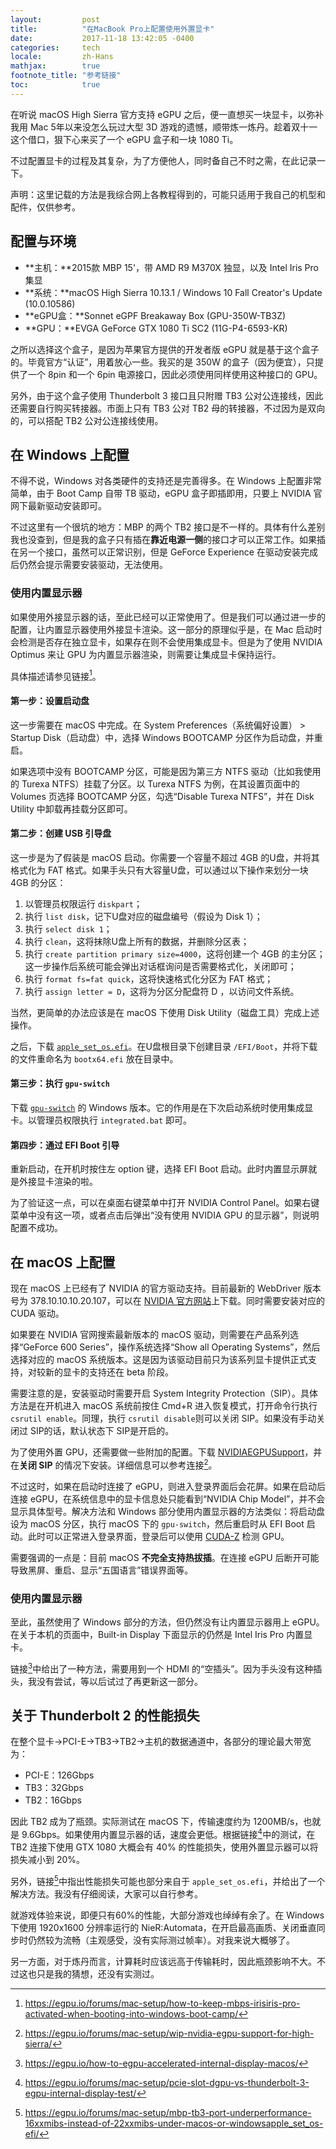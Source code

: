 ```yaml
---
layout:         post
title:          "在MacBook Pro上配置使用外置显卡"
date:           2017-11-18 13:42:05 -0400
categories:     tech
locale:         zh-Hans
mathjax:        true
footnote_title: "参考链接"
toc:            true
---
```


在听说 macOS High Sierra 官方支持 eGPU 之后，便一直想买一块显卡，以弥补我用 Mac 5年以来没怎么玩过大型 3D 游戏的遗憾，顺带炼一炼丹。趁着双十一这个借口，狠下心来买了一个 eGPU 盒子和一块 1080 Ti。

不过配置显卡的过程及其复杂，为了方便他人，同时备自己不时之需，在此记录一下。

声明：这里记载的方法是我综合网上各教程得到的，可能只适用于我自己的机型和配件，仅供参考。

<!--more-->

## 配置与环境

- **主机：**2015款 MBP 15'，带 AMD R9 M370X 独显，以及 Intel Iris Pro 集显
- **系统：**macOS High Sierra 10.13.1 / Windows 10 Fall Creator's Update (10.0.10586)
- **eGPU盒：**Sonnet eGPF Breakaway Box (GPU-350W-TB3Z)
- **GPU：**EVGA GeForce GTX 1080 Ti SC2 (11G-P4-6593-KR)

之所以选择这个盒子，是因为苹果官方提供的开发者版 eGPU 就是基于这个盒子的。毕竟官方“认证”，用着放心一些。我买的是 350W 的盒子（因为便宜），只提供了一个 8pin 和一个 6pin 电源接口，因此必须使用同样使用这种接口的 GPU。

另外，由于这个盒子使用 Thunderbolt 3 接口且只附赠 TB3 公对公连接线，因此还需要自行购买转接器。市面上只有 TB3 公对 TB2 母的转接器，不过因为是双向的，可以搭配 TB2 公对公连接线使用。

## 在 Windows 上配置

不得不说，Windows 对各类硬件的支持还是完善得多。在 Windows 上配置非常简单，由于 Boot Camp 自带 TB 驱动，eGPU 盒子即插即用，只要上 NVIDIA 官网下最新驱动安装即可。

不过这里有一个很坑的地方：MBP 的两个 TB2 接口是不一样的。具体有什么差别我也没查到，但是我的盒子只有插在**靠近电源一侧**的接口才可以正常工作。如果插在另一个接口，虽然可以正常识别，但是 GeForce Experience 在驱动安装完成后仍然会提示需要安装驱动，无法使用。

### 使用内置显示器

如果使用外接显示器的话，至此已经可以正常使用了。但是我们可以通过进一步的配置，让内置显示器使用外接显卡渲染。这一部分的原理似乎是，在 Mac 启动时会检测是否存在独立显卡，如果存在则不会使用集成显卡。但是为了使用 NVIDIA Optimus 来让 GPU 为内置显示器渲染，则需要让集成显卡保持运行。

具体描述请参见链接[^1]。

#### 第一步：设置启动盘

这一步需要在 macOS 中完成。在 System Preferences（系统偏好设置） > Startup Disk（启动盘）中，选择 Windows BOOTCAMP 分区作为启动盘，并重启。

如果选项中没有 BOOTCAMP 分区，可能是因为第三方 NTFS 驱动（比如我使用的 Turexa NTFS）挂载了分区。以 Turexa NTFS 为例，在其设置页面中的 Volumes 页选择 BOOTCAMP 分区，勾选“Disable Turexa NTFS”，并在 Disk Utility 中卸载再挂载分区即可。

#### 第二步：创建 USB 引导盘

这一步是为了假装是 macOS 启动。你需要一个容量不超过 4GB 的U盘，并将其格式化为 FAT 格式。如果手头只有大容量U盘，可以通过以下操作来划分一块 4GB 的分区：

1. 以管理员权限运行 `diskpart`；
2. 执行 `list disk`，记下U盘对应的磁盘编号（假设为 Disk 1）；
3. 执行 `select disk 1`；
4. 执行 `clean`，这将抹除U盘上所有的数据，并删除分区表；
5. 执行 `create partition primary size=4000`，这将创建一个 4GB 的主分区；这一步操作后系统可能会弹出对话框询问是否需要格式化，关闭即可；
6. 执行 `format fs=fat quick`，这将快速格式化分区为 FAT 格式；
7. 执行 `assign letter = D`，这将为分区分配盘符 D ，以访问文件系统。

当然，更简单的办法应该是在 macOS 下使用 Disk Utility（磁盘工具）完成上述操作。

之后，下载 [`apple_set_os.efi`](https://github.com/0xbb/apple_set_os.efi/releases)。在U盘根目录下创建目录 `/EFI/Boot`，并将下载的文件重命名为 `bootx64.efi` 放在目录中。

#### 第三步：执行 `gpu-switch`

下载 [`gpu-switch`](https://github.com/0xbb/gpu-switch) 的 Windows 版本。它的作用是在下次启动系统时使用集成显卡。以管理员权限执行 `integrated.bat` 即可。

#### 第四步：通过 EFI Boot 引导

重新启动，在开机时按住左 option 键，选择 EFI Boot 启动。此时内置显示屏就是外接显卡渲染的啦。

为了验证这一点，可以在桌面右键菜单中打开 NVIDIA Control Panel。如果右键菜单中没有这一项，或者点击后弹出“没有使用 NVIDIA GPU 的显示器”，则说明配置不成功。

## 在 macOS 上配置

现在 macOS 上已经有了 NVIDIA 的官方驱动支持。目前最新的 WebDriver 版本号为 378.10.10.10.20.107，可以在 [NVIDIA 官方网站](http://www.nvidia.com/download/driverResults.aspx/126538/en-us)上下载。同时需要安装对应的 CUDA 驱动。

如果要在 NVIDIA 官网搜索最新版本的 macOS 驱动，则需要在产品系列选择“GeForce 600 Series”，操作系统选择“Show all Operating Systems”，然后选择对应的 macOS 系统版本。这是因为该驱动目前只为该系列显卡提供正式支持，对较新的显卡的支持还在 beta 阶段。

需要注意的是，安装驱动时需要开启 System Integrity Protection（SIP）。具体方法是在开机进入 macOS 系统前按住 Cmd+R 进入恢复模式，打开命令行执行 `csrutil enable`。同理，执行 `csrutil disable`则可以关闭 SIP。如果没有手动关闭过 SIP的话，默认状态下 SIP是开启的。

为了使用外置 GPU，还需要做一些附加的配置。下载 [NVIDIAEGPUSupport](https://egpu.io/wp-content/uploads/wpforo/attachments/3/3858-nvidia-egpu-v2-1013-1.zip)，并在**关闭 SIP** 的情况下安装。详细信息可以参考连接[^3]。

不过这时，如果在启动时连接了 eGPU，则进入登录界面后会花屏。如果在启动后连接 eGPU，在系统信息中的显卡信息处只能看到“NVIDIA Chip Model”，并不会显示具体型号。解决方法和 Windows 部分使用内置显示器的方法类似：将启动盘设为 macOS 分区，执行 macOS 下的 `gpu-switch`，然后重启时从 EFI Boot 启动。此时可以正常进入登录界面，登录后可以使用 [CUDA-Z](http://cuda-z.sourceforge.net/) 检测 GPU。

需要强调的一点是：目前 macOS **不完全支持热拔插**。在连接 eGPU 后断开可能导致黑屏、重启、显示“五国语言”错误界面等。

### 使用内置显示器

至此，虽然使用了 Windows 部分的方法，但仍然没有让内置显示器用上 eGPU。在关于本机的页面中，Built-in Display 下面显示的仍然是 Intel Iris Pro 内置显卡。

链接[^2]中给出了一种方法，需要用到一个 HDMI 的“空插头”。因为手头没有这种插头，我没有尝试，等以后试过了再更新这一部分。

## 关于 Thunderbolt 2 的性能损失

在整个显卡→PCI-E→TB3→TB2→主机的数据通道中，各部分的理论最大带宽为：

- PCI-E：126Gbps
- TB3：32Gbps
- TB2：16Gbps

因此 TB2 成为了瓶颈。实际测试在 macOS 下，传输速度约为 1200MB/s，也就是 9.6Gbps。如果使用内置显示器的话，速度会更低。根据链接[^4]中的测试，在 TB2 连接下使用 GTX 1080 大概会有 40% 的性能损失，使用外置显示器可以将损失减小到 20%。

另外，链接[^5]中指出性能损失可能也部分来自于 `apple_set_os.efi`，并给出了一个解决方法。我没有仔细阅读，大家可以自行参考。

就游戏体验来说，即便只有60%的性能，大部分游戏也绰绰有余了。在 Windows 下使用 1920x1600 分辨率运行的 NieR:Automata，在开启最高画质、关闭垂直同步时仍然较为流畅（主观感受，没有实际测过帧率）。对我来说大概够了。

另一方面，对于炼丹而言，计算耗时应该远高于传输耗时，因此瓶颈影响不大。不过这也只是我的猜想，还没有实测过。

[^1]: <https://egpu.io/forums/mac-setup/how-to-keep-mbps-irisiris-pro-activated-when-booting-into-windows-boot-camp/>
[^2]: <https://egpu.io/how-to-egpu-accelerated-internal-display-macos/>
[^3]: <https://egpu.io/forums/mac-setup/wip-nvidia-egpu-support-for-high-sierra/>
[^4]: <https://egpu.io/forums/mac-setup/pcie-slot-dgpu-vs-thunderbolt-3-egpu-internal-display-test/>
[^5]: <https://egpu.io/forums/mac-setup/mbp-tb3-port-underperformance-16xxmibs-instead-of-22xxmibs-under-macos-or-windowsapple_set_os-efi/>
